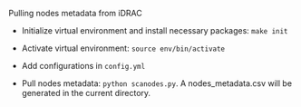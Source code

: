 Pulling nodes metadata from iDRAC

* Initialize virtual environment and install necessary packages: `make init`

* Activate virtual environment: `source env/bin/activate`

* Add configurations in `config.yml`

* Pull nodes metadata: `python scanodes.py`. A nodes_metadata.csv will be generated in the current directory.
